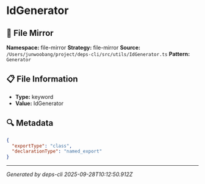 # IdGenerator

## 📄 File Mirror

**Namespace:** file-mirror
**Strategy:** file-mirror
**Source:** `/Users/junwoobang/project/deps-cli/src/utils/IdGenerator.ts`
**Pattern:** `Generator`

## 📋 File Information

- **Type:** keyword
- **Value:** IdGenerator

## 🔍 Metadata

```json
{
  "exportType": "class",
  "declarationType": "named_export"
}
```

---
*Generated by deps-cli 2025-09-28T10:12:50.912Z*
